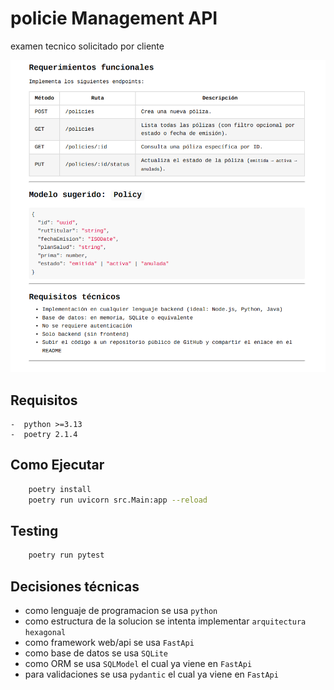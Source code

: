 # policie Management API

examen tecnico solicitado por cliente

![alt text](./image.png)

## Requisitos

    -  python >=3.13
    -  poetry 2.1.4

## Como Ejecutar
```bash
    poetry install
    poetry run uvicorn src.Main:app --reload
```

## Testing
```bash
    poetry run pytest
```

## Decisiones técnicas 
- como lenguaje de programacion se usa `python`
- como estructura de la solucion se intenta implementar `arquitectura hexagonal`
- como framework web/api se usa `FastApi`
- como base de datos se usa `SQLite`
- como ORM se usa `SQLModel` el cual ya viene en `FastApi`
- para validaciones se usa `pydantic` el cual ya viene en `FastApi`

